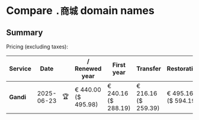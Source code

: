 # Compare `.商城` domain names

## Summary

Pricing (excluding taxes):

| Service | Date |  | / Renewed year | First year | Transfer | Restoration |
|--|--|--|--|--|--|--|
| **Gandi** | 2025-06-23 | 🏆 | € 440.00<br>($ 495.98) | € 240.16<br>($ 288.19) | € 216.16<br>($ 259.39) | € 495.16<br>($ 594.19) |
